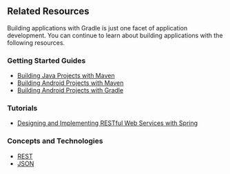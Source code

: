 ## Related Resources

Building applications with Gradle is just one facet of application development. You can continue to learn about building applications with the following resources.

### Getting Started Guides

* [Building Java Projects with Maven][gs-maven]
* [Building Android Projects with Maven][gs-maven-android]
* [Building Android Projects with Gradle][gs-gradle-android]

[gs-maven]: /guides/gs/maven/
[gs-maven-android]: /guides/gs/maven-android/
[gs-gradle-android]: /guides/gs/gradle-android/

### Tutorials

* [Designing and Implementing RESTful Web Services with Spring][tut-rest]

[tut-rest]: /guides/tutorials/rest

### Concepts and Technologies

* [REST][u-rest]
* [JSON][u-json]

[u-rest]: /understanding/REST
[u-json]: /understanding/JSON

